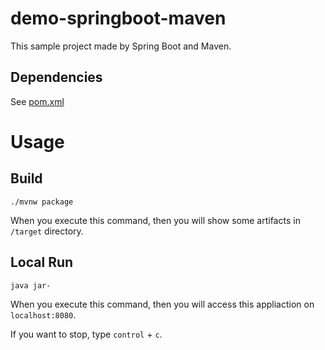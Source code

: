 # demo-springboot-maven

This sample project made by Spring Boot and Maven. 

## Dependencies

See [pom.xml](/pom.xml)

# Usage

## Build

```
./mvnw package
```

When you execute this command, then you will show some artifacts in `/target` directory.

## Local Run

```
java jar-
```

When you execute this command, then you will access this appliaction on `localhost:8080`.

If you want to stop, type `control` + `c`.
